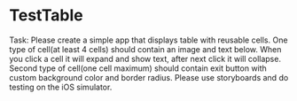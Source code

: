 # TestTable

Task:
Please create a simple app that displays table with reusable cells.
One type of cell(at least 4 cells) should contain an image and text below.
When you click a cell it will expand and show text, after next click it will collapse.
Second type of cell(one cell maximum) should contain exit button with custom background color and border radius.
Please use storyboards and do testing on the iOS simulator.
